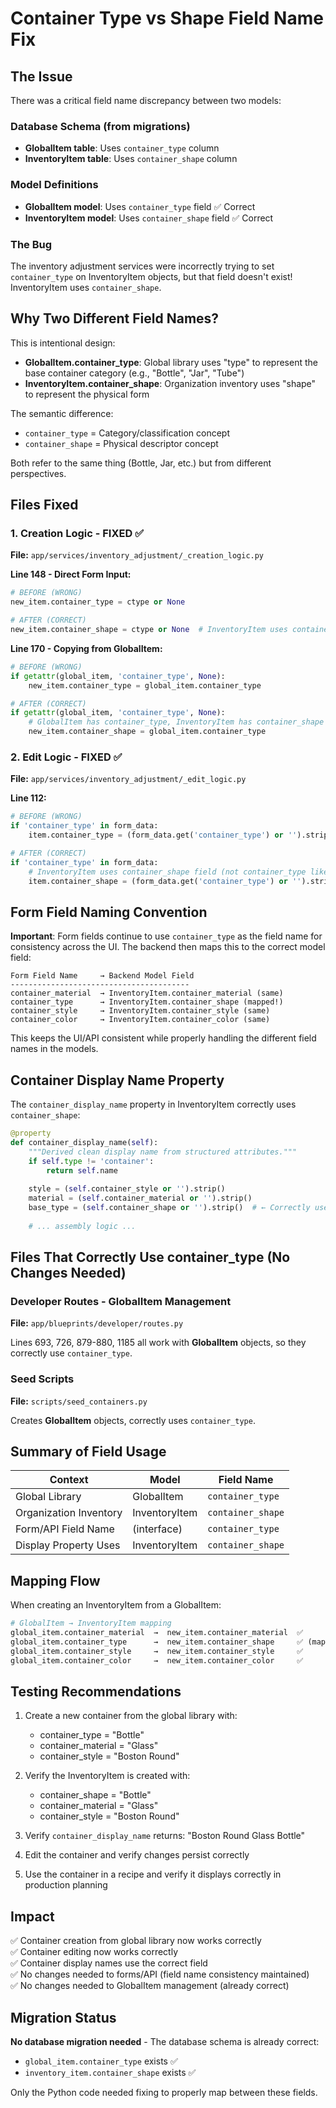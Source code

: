 # Container Type vs Shape Field Name Fix

## The Issue

There was a critical field name discrepancy between two models:

### Database Schema (from migrations)
- **GlobalItem table**: Uses `container_type` column
- **InventoryItem table**: Uses `container_shape` column

### Model Definitions
- **GlobalItem model**: Uses `container_type` field ✅ Correct
- **InventoryItem model**: Uses `container_shape` field ✅ Correct

### The Bug
The inventory adjustment services were incorrectly trying to set `container_type` on InventoryItem objects, but that field doesn't exist! InventoryItem uses `container_shape`.

## Why Two Different Field Names?

This is intentional design:

- **GlobalItem.container_type**: Global library uses "type" to represent the base container category (e.g., "Bottle", "Jar", "Tube")
- **InventoryItem.container_shape**: Organization inventory uses "shape" to represent the physical form

The semantic difference:
- `container_type` = Category/classification concept
- `container_shape` = Physical descriptor concept

Both refer to the same thing (Bottle, Jar, etc.) but from different perspectives.

## Files Fixed

### 1. Creation Logic - FIXED ✅
**File:** `app/services/inventory_adjustment/_creation_logic.py`

**Line 148 - Direct Form Input:**
```python
# BEFORE (WRONG)
new_item.container_type = ctype or None

# AFTER (CORRECT)
new_item.container_shape = ctype or None  # InventoryItem uses container_shape
```

**Line 170 - Copying from GlobalItem:**
```python
# BEFORE (WRONG)
if getattr(global_item, 'container_type', None):
    new_item.container_type = global_item.container_type

# AFTER (CORRECT)
if getattr(global_item, 'container_type', None):
    # GlobalItem has container_type, InventoryItem has container_shape
    new_item.container_shape = global_item.container_type
```

### 2. Edit Logic - FIXED ✅
**File:** `app/services/inventory_adjustment/_edit_logic.py`

**Line 112:**
```python
# BEFORE (WRONG)
if 'container_type' in form_data:
    item.container_type = (form_data.get('container_type') or '').strip() or None

# AFTER (CORRECT)
if 'container_type' in form_data:
    # InventoryItem uses container_shape field (not container_type like GlobalItem)
    item.container_shape = (form_data.get('container_type') or '').strip() or None
```

## Form Field Naming Convention

**Important**: Form fields continue to use `container_type` as the field name for consistency across the UI. The backend then maps this to the correct model field:

```
Form Field Name     → Backend Model Field
----------------------------------------
container_material  → InventoryItem.container_material (same)
container_type      → InventoryItem.container_shape (mapped!)
container_style     → InventoryItem.container_style (same)
container_color     → InventoryItem.container_color (same)
```

This keeps the UI/API consistent while properly handling the different field names in the models.

## Container Display Name Property

The `container_display_name` property in InventoryItem correctly uses `container_shape`:

```python
@property
def container_display_name(self):
    """Derived clean display name from structured attributes."""
    if self.type != 'container':
        return self.name
    
    style = (self.container_style or '').strip()
    material = (self.container_material or '').strip()
    base_type = (self.container_shape or '').strip()  # ← Correctly uses container_shape
    
    # ... assembly logic ...
```

## Files That Correctly Use container_type (No Changes Needed)

### Developer Routes - GlobalItem Management
**File:** `app/blueprints/developer/routes.py`

Lines 693, 726, 879-880, 1185 all work with **GlobalItem** objects, so they correctly use `container_type`.

### Seed Scripts
**File:** `scripts/seed_containers.py`

Creates **GlobalItem** objects, correctly uses `container_type`.

## Summary of Field Usage

| Context | Model | Field Name |
|---------|-------|------------|
| Global Library | GlobalItem | `container_type` |
| Organization Inventory | InventoryItem | `container_shape` |
| Form/API Field Name | (interface) | `container_type` |
| Display Property Uses | InventoryItem | `container_shape` |

## Mapping Flow

When creating an InventoryItem from a GlobalItem:

```python
# GlobalItem → InventoryItem mapping
global_item.container_material  →  new_item.container_material  ✅
global_item.container_type      →  new_item.container_shape     ✅ (mapped)
global_item.container_style     →  new_item.container_style     ✅
global_item.container_color     →  new_item.container_color     ✅
```

## Testing Recommendations

1. Create a new container from the global library with:
   - container_type = "Bottle"
   - container_material = "Glass"
   - container_style = "Boston Round"

2. Verify the InventoryItem is created with:
   - container_shape = "Bottle"
   - container_material = "Glass"
   - container_style = "Boston Round"

3. Verify `container_display_name` returns: "Boston Round Glass Bottle"

4. Edit the container and verify changes persist correctly

5. Use the container in a recipe and verify it displays correctly in production planning

## Impact

✅ Container creation from global library now works correctly  
✅ Container editing now works correctly  
✅ Container display names use the correct field  
✅ No changes needed to forms/API (field name consistency maintained)  
✅ No changes needed to GlobalItem management (already correct)  

## Migration Status

**No database migration needed** - The database schema is already correct:
- `global_item.container_type` exists ✅
- `inventory_item.container_shape` exists ✅

Only the Python code needed fixing to properly map between these fields.
